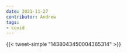 ```yaml
---
date: 2021-11-27
contributor: Andrew
tags:
- covid
---
```


{{< tweet-simple "1438043450004365314" >}}

<!-- {< tweet user="michaelmina_lab" id="1438043450004365314" >}} -->
